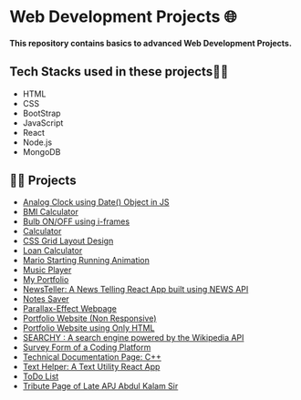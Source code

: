 
# Web Development Projects 🌐

#### This repository contains basics to advanced Web Development Projects.

## Tech Stacks used in these projects👨‍💻
- HTML
- CSS
- BootStrap
- JavaScript
- React
- Node.js
- MongoDB

## 👨‍💻 Projects
- [Analog Clock using Date() Object in JS](/Analog_Clock)
- [BMI Calculator](/BMI_Calculator)
- [Bulb ON/OFF using i-frames](/Bulb-On_OFF)
- [Calculator](/Calculator)
- [CSS Grid Layout Design](/CSS-Grid)
- [Loan Calculator](/Loan_Calculator)
- [Mario Starting Running Animation](/Mario_Run_Animation)
- [Music Player](/Music_Player)
- [My Portfolio](/My_Portfolio)
- [NewsTeller: A News Telling React App built using NEWS API](/news_teller)
- [Notes Saver](/Note_Taker)
- [Parallax-Effect Webpage](/Parallax_Effect_Webpage)
- [Portfolio Website (Non Responsive)](/Portfolio-Non_Responsive)
- [Portfolio Website using Only HTML](/Portfolio-Only_HTML)
- [SEARCHY : A search engine powered by the Wikipedia API](/Searchy-Search_Engine)
- [Survey Form of a Coding Platform](/Survey_Form)
- [Technical Documentation Page: C++](/Technical_Documentation)
- [Text Helper: A Text Utility React App](/text_helper)
- [ToDo List](/ToDo_List)
- [Tribute Page of Late APJ Abdul Kalam Sir](/Tribute_Page-APJ_Kalam)
